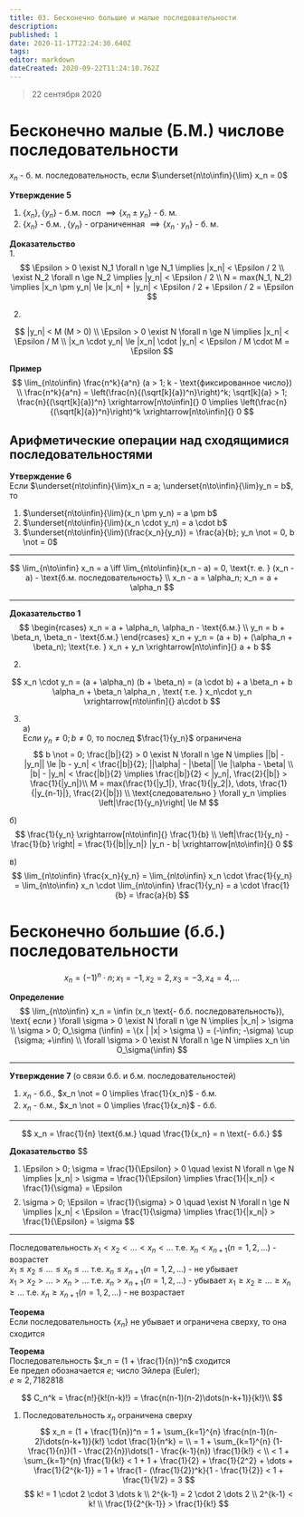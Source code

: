 ```yaml
---
title: 03. Бесконечно большие и малые последовательности
description: 
published: 1
date: 2020-11-17T22:24:30.640Z
tags: 
editor: markdown
dateCreated: 2020-09-22T11:24:10.762Z
---
```


> 22 сентября 2020
# Бесконечно малые (Б.М.) числове последовательности
$x_n$ - б. м. последовательность, если $\underset{n\to\infin}{\lim} x_n = 0$

**Утверждение 5**
1. $\{x_n\}, \{y_n\}$ - б.м. посл $\implies \{x_n \pm y_n\}$ - б. м.
1. $\{x_n\}$ - б.м. $, \{y_n\}$ - ограниченная $\implies \{x_n \cdot y_n\}$ - б. м.

**Доказательство**\
1. 
$$
\Epsilon > 0 \exist N_1 \forall n \ge N_1 \implies |x_n| < \Epsilon / 2 \\
\exist N_2 \forall n \ge N_2 \implies |y_n| < \Epsilon / 2 \\
N = max(N_1, N_2) \implies |x_n \pm y_n| \le |x_n| + |y_n| < \Epsilon / 2 + \Epsilon / 2 = \Epsilon
$$

2. 
$$
|y_n| < M (M > 0) \\
\Epsilon > 0 \exist N \forall n \ge N \implies |x_n| < \Epsilon / M \\
|x_n \cdot y_n| \le |x_n| \cdot |y_n| < \Epsilon / M \cdot M = \Epsilon
$$

**Пример**
$$
\lim_{n\to\infin} \frac{n^k}{a^n} (a > 1; k - \text{фиксированное число}) \\
\frac{n^k}{a^n} = \left(\frac{n}{(\sqrt[k]{a})^n}\right)^k; 
\sqrt[k]{a} > 1; \frac{n}{(\sqrt[k]{a})^n} \xrightarrow[n\to\infin]{} 0 \implies 
\left(\frac{n}{(\sqrt[k]{a})^n}\right)^k \xrightarrow[n\to\infin]{} 0
$$

## Арифметические операции над сходящимися последовательностями
**Утверждение 6**\
Если $\underset{n\to\infin}{\lim}x_n = a; \underset{n\to\infin}{\lim}y_n = b$, то
1. $\underset{n\to\infin}{\lim}(x_n \pm y_n) = a \pm b$
2. $\underset{n\to\infin}{\lim}(x_n \cdot y_n) = a \cdot b$
3. $\underset{n\to\infin}{\lim}(\frac{x_n}{y_n}) = \frac{a}{b}; y_n \not = 0, b \not = 0$

---

$$
\lim_{n\to\infin} x_n = a \iff \lim_{n\to\infin}(x_n - a) = 0, \text{т. е. } (x_n - a) - 
\text{б.м. последовательность} \\
x_n - a = \alpha_n; x_n = a + \alpha_n
$$

---

**Доказательство 1**
$$
\begin{rcases}
x_n = a + \alpha_n, \alpha_n - \text{б.м.} \\
y_n = b + \beta_n, \beta_n - \text{б.м.}
\end{rcases}
x_n + y_n = (a + b) + (\alpha_n + \beta_n); \text{т.е. } x_n + y_n \xrightarrow[n\to\infin]{}
a + b
$$

2. 
$$
x_n \cdot y_n = (a + \alpha_n) (b + \beta_n) = (a \cdot b) + a \beta_n + b \alpha_n + \beta_n \alpha_n , \text{ т.е. }
x_n\cdot y_n \xrightarrow[n\to\infin]{} a\cdot b
$$

3. \
a)\
Если $y_n \not = 0; b \not = 0$, то послед $\frac{1}{y_n}$ ограничена
$$
b \not = 0; \frac{|b|}{2} > 0 \exist N \forall n \ge N \implies ||b| - |y_n|| \le |b - y_n| <
\frac{|b|}{2}; ||\alpha| - |\beta|| \le |\alpha - \beta| \\
|b| - |y_n| < \frac{|b|}{2} \implies \frac{|b|}{2} < |y_n|, \frac{2}{|b|} > \frac{1}{|y_n|}\\
M = max(\frac{1}{|y_1|}, \frac{1}{|y_2|}, \dots, \frac{1}{|y_{n-1}|}, \frac{2}{|b|}) \\
\text{следовательно } \forall y_n \implies \left|\frac{1}{y_n}\right| \le M
$$

б)
$$
\frac{1}{y_n} \xrightarrow[n\to\infin]{} \frac{1}{b} \\
\left|\frac{1}{y_n} - \frac{1}{b} \right| = \frac{1}{|b||y_n|} |y_n - b| 
\xrightarrow[n\to\infin]{} 0
$$

в)
$$
\lim_{n\to\infin} \frac{x_n}{y_n} = \lim_{n\to\infin} x_n \cdot \frac{1}{y_n} =
\lim_{n\to\infin} x_n \cdot \lim_{n\to\infin} \frac{1}{y_n} = a \cdot \frac{1}{b} = \frac{a}{b}
$$

# Бесконечно большие (б.б.) последовательности 
$$
x_n = (-1)^n \cdot n; x_1 = -1, x_2 = 2, x_3 = -3, x_4 = 4, \dots
$$

**Определение**
$$
\lim_{n\to\infin} x_n = \infin (x_n \text{- б.б. последовательность}), \text{ если }
\forall \sigma > 0 \exist N \forall n \ge N \implies |x_n| > \sigma \\
\sigma > 0; O_\sigma (\infin) = \{x | |x| > \sigma \} = (-\infin; -\sigma) \cup
(\sigma; +\infin) \\
\forall \sigma > 0 \exist N \forall n \ge N \implies x_n \in O_\sigma(\infin)
$$

---

**Утверждение 7** (о связи б.б. и б.м. последовательностей)
1. $x_n$ - б.б., $x_n \not = 0 \implies \frac{1}{x_n}$ - б.м.
1. $x_n$ - б.м., $x_n \not = 0 \implies \frac{1}{x_n}$ - б.б.

---

$$
x_n = \frac{1}{n} \text{б.м.} \quad \frac{1}{x_n} = n \text{- б.б.}
$$

**Доказательство**
$$
1. \Epsilon > 0; \sigma = \frac{1}{\Epsilon} > 0 \quad \exist N \forall n \ge N \implies
|x_n| > \sigma = \frac{1}{\Epsilon} \implies \frac{1}{|x_n|} < \frac{1}{\sigma} = \Epsilon
$$
$$
2. \sigma > 0; \Epsilon = \frac{1}{\sigma} > 0 \quad \exist N \forall n \ge N \implies 
|x_n| < \Epsilon = \frac{1}{\sigma} \implies \frac{1}{|x_n|} > \frac{1}{\Epsilon} = \sigma
$$

---

Последовательность 
$x_1 < x_2 < \dots < x_n < \dots$ т.е. $x_n < x_{n+1} (n=1,2, \dots)$ - возрастет\
$x_1 \le x_2 \le \dots \le x_n \le \dots$ т.е. $x_n \le x_{n+1} (n=1, 2, \dots)$ - не убывает\
$x_1 > x_2 > \dots > x_n > \dots$ т.е. $x_n > x_{n+1} (n=1,2, \dots)$ - убывает
$x_1 \ge x_2 \ge \dots \ge x_n \ge \dots$ т.е. $x_n \ge x_{n+1} (n=1,2, \dots)$ - не возрастает

**Теорема**\
Если последовательность $\{x_n\}$ не убывает и ограничена сверху, то она сходится

**Теорема**\
Последовательность $x_n = (1 + \frac{1}{n})^n$ сходится\
Ее предел обозначается $e$; число Эйлера (Euler);\
$e \approx 2,7182818$

$$
C_n^k = \frac{n!}{k!(n-k)!} = \frac{n(n-1)(n-2)\dots(n-k+1)}{k!}\\
$$

1. Последовательность $x_n$ ограничена сверху
$$
x_n = (1 + \frac{1}{n})^n = 1 + \sum_{k=1}^{n} \frac{n(n-1)(n-2)\dots(n-k+1)}{k!} \cdot
\frac{1}{n^k} = \\
= 1 + \sum_{k=1}^{n} (1-\frac{1}{n})(1 - \frac{2}{n})\dots(1 - \frac{k-1}{n}) \frac{1}{k!} < \\
< 1 + \sum_{k=1}^{n} \frac{1}{k!} < 1 + 1 + \frac{1}{2} + \frac{1}{2^2} + \dots + 
\frac{1}{2^{k-1}} = 1 + \frac{1 - (\frac{1}{2})^k}{1 - \frac{1}{2}} < 1 + \frac{1}{1/2} = 3
$$
$$
k! = 1 \cdot 2 \cdot 3 \dots k \\
2^{k-1} = 2 \cdot 2 \dots 2 \\
2^{k-1} < k! \\
\frac{1}{2^{k-1}} > \frac{1}{k!}
$$
